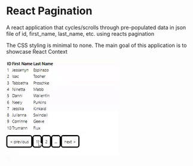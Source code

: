 # React Pagination

A react application that cycles/scrolls through pre-populated data in json file of id, first_name, last_name, etc. using reacts pagination 

The CSS styling is minimal to none. The main goal of this application is to showcase React Context

![alt text](./public/React%20Pagination.gif)